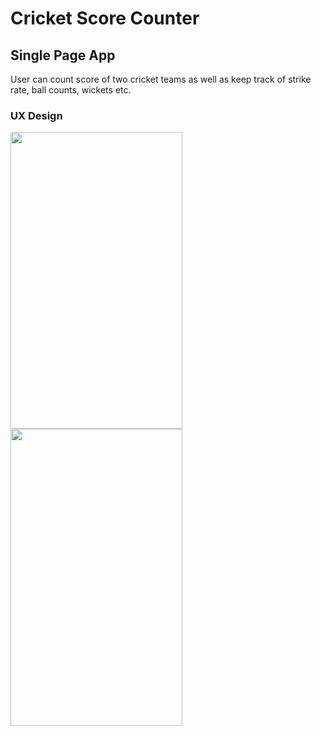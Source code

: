 # Cricket Score Counter

## Single Page App
User can count score of two cricket teams as well as keep track of strike rate, ball counts, wickets etc.

### UX Design
<img src="https://user-images.githubusercontent.com/32653955/31924049-a5201c44-b84c-11e7-909c-79a7bee409a1.png" width="275" height="475"> <img src="https://user-images.githubusercontent.com/32653955/31924067-b8537aea-b84c-11e7-8152-4c24c8547f64.png" width="275" height="475">

